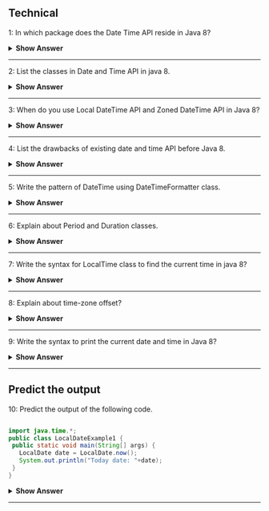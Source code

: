 ## Technical
1: In which package does the Date Time API reside in Java 8?

<details><summary><b> Show Answer </b></summary>
 
 Newly introduced Data Time API will be included in the java.time package

</details>

--- 


2: List the classes in Date and Time API in java 8.

<details><summary><b> Show Answer </b></summary>
 
- Local DateTime API - Simplified form of date - time API without any complexities.
- Zoned DateTime API - Special form of date - time API  with varaiations.

</details>

--- 

3: When do you use Local DateTime API and Zoned DateTime API in Java 8?

<details><summary><b> Show Answer </b></summary>

- It can be used when there is no need for time zones.
- It can be used when we need to consider time zones.

</details>

--- 


4: List the drawbacks of existing date and time API before Java 8.

<details><summary><b> Show Answer </b></summary>
 
- It is not thread safe 
- It was poorly Designed with less number of features
- Need to write a seperate code for handling time zone logic in older version. 

</details>

--- 

5: Write the pattern of DateTime using DateTimeFormatter class.
 
<details><summary><b> Show Answer </b></summary>

```java
DateTimeFormatter format = DateTimeFormatter.ofPattern("dd-MM-yyyy HH:mm:ss");  
```
</details>

--- 

6: Explain about Period and Duration classes.

<details><summary><b> Show Answer </b></summary>

- Period handles date based amount of time . 
  - Example : "3 months and 1 day"
- Duration handles time based amount of time (measured in terms of time).
  - Example : "3 seconds and 3 nanoseconds".

</details>

--- 

7: Write the syntax for LocalTime class to find the current time in java 8?

<details><summary><b> Show Answer </b></summary>

```java
LocalTime time = LocalTime.now();  
```
</details>
 
 --- 

 
8: Explain about time-zone offset?

<details><summary><b> Show Answer </b></summary>

- Its is an amount of time that a time -zone varies from Greenwich/UTC. 
- It is measured in fixed number of hours and minutes.

</details>

--- 

9: Write the syntax to print the current date and time in Java 8?

<details><summary><b> Show Answer </b></summary>

```java
LocalTime currentTime = LocalTime.now(); 

LocalDate currentDate = LocalDate.now();

LocalDateTime currentDateTime = LocalDateTime.now(); 
```

</details>

--- 

## Predict the output

10: Predict the output of the following code.

 ``` java

import java.time.*;    
public class LocalDateExample1 {    
  public static void main(String[] args) {    
    LocalDate date = LocalDate.now();   
    System.out.println("Today date: "+date);    
  }    
}

```

<details><summary><b> Show Answer </b></summary>

LocalDate class resides in java.time package and the factory method now() will display the current date. 

</details>

--- 



